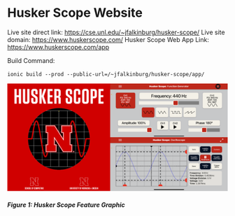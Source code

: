 # Husker Scope Website

Live site direct link: https://cse.unl.edu/~jfalkinburg/husker-scope/
Live site domain: https://www.huskerscope.com/
Husker Scope Web App Link: https://www.huskerscope.com/app


Build Command: 
```
ionic build --prod --public-url=/~jfalkinburg/husker-scope/app/
```
![Husker Scope Feature Graphic](img/Feature_Graphic.png)
##### Figure 1: Husker Scope Feature Graphic